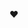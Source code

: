 <a href="https://github.com/fredyhg" style="text-decoration: none;" title="Eu amo o Dracarys">♥</a>
